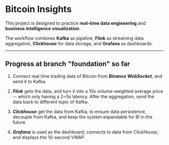 # Bitcoin Insights
This project is designed to practice **real-time data engineering** and **business intelligence visualization**.  

The workflow combines **Kafka** as pipeline, **Flink** as streaming data aggregation, **Clickhouse** for data storage, and **Grafana** as dashboards.

---
## Progress at branch "foundation" so far

1. Connect real time trading data of Bitcoin from _**Binance WebSocket**_, and send it to Kafka.

2. _**Flink**_ gets the data, and turn it into a 10s volume-weighted average price -- which only having a 2~5s latency. After the aggregation, send the data back to different topic of Kafka.

3. _**Clickhouse**_ get the data from Kafka, to ensure data persistence, decouple from Kafka, and keep the system expandable for BI in the future.

4. _**Grafana**_ is used as the dashboard, connects to data from ClickHouse, and displays the 10-second VWAP.